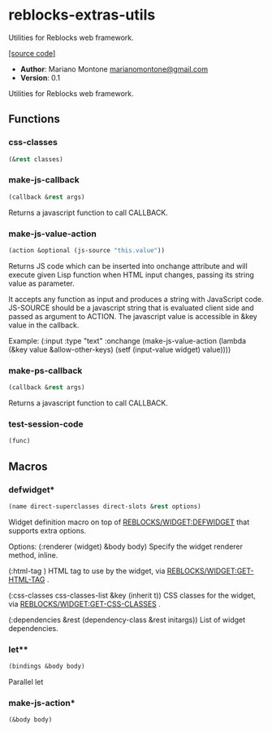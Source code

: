 # reblocks-extras-utils

Utilities for Reblocks web framework.

[[source code]](../reblocks-extras-utils.lisp)

- **Author**: Mariano Montone <marianomontone@gmail.com>
- **Version**: 0.1


 Utilities for Reblocks web framework.



## Functions
### css-classes

```lisp
(&rest classes)
```


### make-js-callback

```lisp
(callback &rest args)
```

Returns a javascript function to call CALLBACK.




### make-js-value-action

```lisp
(action &optional (js-source "this.value"))
```

Returns JS code which can be inserted into onchange attribute and will
execute given Lisp function when HTML input changes, passing its string value as parameter.



It accepts any function as input and produces a string with JavaScript code.
JS-SOURCE should be a javascript string that is evaluated client side
and passed as argument to ACTION.
The javascript value is accessible in &key value in the callback.

Example:
   (:input :type "text"
           :onchange
               (make-js-value-action
                   (lambda (&key value &allow-other-keys)
                       (setf (input-value widget) value))))
### make-ps-callback

```lisp
(callback &rest args)
```

Returns a javascript function to call CALLBACK.




### test-session-code

```lisp
(func)
```


## Macros
### defwidget\*

```lisp
(name direct-superclasses direct-slots &rest options)
```

Widget definition macro on top of [REBLOCKS/WIDGET:DEFWIDGET](REBLOCKS/WIDGET:DEFWIDGET) that supports extra options.



Options:
(:renderer (widget) &body body)
Specify the widget renderer method, inline.

(:html-tag <html-tag-keyword>)
HTML tag to use by the widget, via [REBLOCKS/WIDGET:GET-HTML-TAG](REBLOCKS/WIDGET:GET-HTML-TAG) .

(:css-classes css-classes-list &key (inherit t))
CSS classes for the widget, via [REBLOCKS/WIDGET:GET-CSS-CLASSES](REBLOCKS/WIDGET:GET-CSS-CLASSES) .

(:dependencies &rest (dependency-class &rest initargs))
List of widget dependencies.

### let\*\*

```lisp
(bindings &body body)
```

Parallel let





### make-js-action\*

```lisp
(&body body)
```



